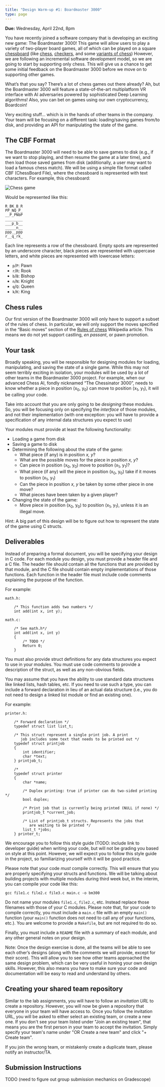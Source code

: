 ```yaml
---
title: "Design Warm-up #1: Boardmaster 3000"
type: page
---
```


**Due:** Wednesday, April 22nd, 8pm

You have recently joined a software company that is developing an exciting new game: The Boardmaster 3000! This game will allow users to play a variety of two-player board games, all of which can be played on a square [chessboard](https://en.wikipedia.org/wiki/Chessboard) (like [chess](https://en.wikipedia.org/wiki/Chess), [checkers](https://en.wikipedia.org/wiki/Draughts), and some [variants of chess](https://en.wikipedia.org/wiki/List_of_chess_variants)) However, we are following an incremental software development model, so we are going to start by supporting only chess. This will give us a chance to get some initial feedback on the Boardmaster 3000 before we move on to supporting other games.

What’s that you say? There’s a lot of chess games out there already? Ah, but the Boardmaster 3000 will feature a state-of-the-art multiplatform VR interface with AI adversaries powered by sophisticated Deep Learning algorithms! Also, you can bet on games using our own cryptocurrency, Boardcoin!

Very exciting stuff… which is in the hands of other teams in the company. Your team will be focusing on a different task: loading/saving games from/to disk, and providing an API for manipulating the state of the game.


## The CBF Format

The Boardmaster 3000 will need to be able to save games to disk (e.g., if we want to stop playing, and then resume the game at a later time), and then load those saved games from disk (additionally, a user may want to load a famous chess match). We will be using a simple file format called CBF (ChessBoard File), where the chessboard is represented with text characters. For example, this chessboard:

![Chess game](/cmsc22000/img/chess.png "Chess game. Source: https://en.wikipedia.org/wiki/Deep_Blue_versus_Kasparov,_1997,_Game_6")

Would be represented like this:

```
R_BK_B_R
PP_NQ_P_
__P_PNbP
________
___p_b__
_____n__
ppp__ppp
r__q_rk_
```


Each line represents a row of the chessboard. Empty spots are represented by an underscore character, black pieces are represented with uppercase letters, and white pieces are represented with lowercase letters:

*   `p`/`P`: Pawn
*   `r`/`R`: Rook
*   `b`/`B`: Bishop
*   `n`/`N`: Knight
*   `q`/`Q`: Queen
*   `k`/`K`: King 


## Chess rules

Our first version of the Boardmaster 3000 will only have to support a subset of the rules of chess. In particular, we will only support the moves specified in the “Basic moves” section of the [Rules of chess](https://en.wikipedia.org/wiki/Rules_of_chess#Basic_moves) Wikipedia article. This means we do not yet support castling, _en passant_, or pawn promotion.


## Your task

Broadly speaking, you will be responsible for designing modules for loading, manipulating, and saving the state of a single game. While this may not seem terribly exciting in isolation, your modules will be used by a lot of other teams in the Boardmaster 3000 project. For example, when our advanced Chess AI, fondly nicknamed “The Chessinator 3000”, needs to know whether a piece in position (x<sub>0</sub>, y<sub>0</sub>) can move to position (x<sub>1</sub>, y<sub>1</sub>), it will be calling your code.

Take into account that you are only going to be _designing_ these modules. So, you will be focusing only on specifying the _interface_ of those modules, and not their implementation (with one exception: you will have to provide a specification of any internal data structures you expect to use)

Your modules must provide at least the following functionality:



*   Loading a game from disk
*   Saving a game to disk
*   Determining the following about the state of the game:
    *   What piece (if any) is in position _x, y_?
    *   What are the possible moves for the piece in position _x, y_?
    *   Can piece in position (x<sub>0</sub>, y<sub>0</sub>) move to position (x<sub>1</sub>, y<sub>1</sub>)?
    *   What piece (if any) will the piece in position (x<sub>0</sub>, y<sub>0</sub>) take if it moves to position (x<sub>1</sub>, y<sub>1</sub>)
    *   Can the piece in position _x, y_ be taken by some other piece in one move?
    *   What pieces have been taken by a given player?
*   Changing the state of the game:
    *   Move piece in position (x<sub>0</sub>, y<sub>0</sub>) to position (x<sub>1</sub>, y<sub>1</sub>), unless it is an illegal move.

Hint: A big part of this design will be to figure out how to represent the state of the game using C structs.


## Deliverables

Instead of preparing a formal document, you will be specifying your design in C code. For each module you design, you must provide a header file and a C file. The header file should contain all the functions that are provided by that module, and the C file should contain empty implementations of those functions. Each function in the header file must include code comments explaining the purpose of the function.

For example:


```
math.h:

    /* This function adds two numbers */
    int add(int x, int y);

math.c:

    /* See math.h*/
    int add(int x, int y)
    {
		/* TODO */
		Return 0;
    }

```


You must also provide struct definitions for any data structures you expect to use in your modules. You must use code comments to provide a description of the struct, as well as any non-obvious fields.

You may assume that you have the ability to use standard data structures like linked lists, hash tables, etc. If you need to use such a type, you can include a forward declaration in lieu of an actual data structure (i.e., you do not need to design a linked list module or find an existing one). 

For example:


```
printer.h:

    /* Forward declaration */
    typedef struct list list_t;

    /* This struct represent a single print job. A print
       job includes some text that needs to be printed out */
    typedef struct printjob
    {
        int identifier;
        char *text;
    } printjob_t;

    /* 
    typedef struct printer
    {
        char *name;

        /* Duplex printing: true if printer can do two-sided printing */
        bool duplex; 

        /* Print job that is currently being printed (NULL if none) */
        printjob_t *current_job;

        /* List of printjob_t structs. Represents the jobs that
           are waiting to be printed */
        list_t *jobs;
    } printer_t;
```


We encourage you to follow this style guide (TODO: include link to developer guide) when writing your code, but will not be grading you based on style at this point. However, we will expect you to follow this style guide in the project, so familiarizing yourself with it will be good practice.

Please note that your code _must_ compile correctly. This will ensure that you are properly specifying your structs and functions. We will be talking about building projects with multiple modules during third week but, in the interim, you can compile your code like this:

```
gcc file1.c file2.c file3.c main.c -o bm300
```

Do not name your modules `file1.c`, `file2.c`, etc. Instead replace those filenames with those of your C modules. Please note that, for your code to compile correctly, you must include a `main.c` file with an empty `main()` function (your `main()` function does not need to call any of your functions, etc.). You are welcome to provide a `Makefile`, but are not required to do so.

Finally, you must include a `README` file with a summary of each module, and any other general notes on your design.

Note: Once the design exercise is done, all the teams will be able to see each other’s designs (along with the comments we will provide, except for their score). This will allow you to see how other teams approached the same design problem, which can be very useful in honing your own design skills. However, this also means you have to make sure your code and documentation will be easy to read and understand by others.

## Creating your shared team repository

Similar to the lab assignments, you will have to follow an *invitation URL* to create a repository. However, you will now be given a repository that everyone in your team will have access to. Once you follow the invitation URL, you will be asked to either select an existing team, or create a new one. If you don't see your team listed under "Join an existing team", that means you are the first person in your team to accept the invitation. Simply specify your team's name under "OR Create a new team" and click "+ Create team".

If you join the wrong team, or mistakenly create a duplicate team, please notify an instructor/TA.

## Submission Instructions

TODO (need to figure out group submission mechanics on Gradescope)





